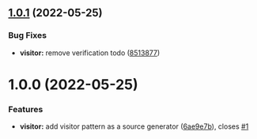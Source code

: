 ## [1.0.1](https://github.com/BeardedPlatypus/source-generators/compare/v1.0.0...v1.0.1) (2022-05-25)


### Bug Fixes

* **visitor:** remove verification todo ([8513877](https://github.com/BeardedPlatypus/source-generators/commit/85138779d430521b2bd32e27241a20b1e6a99925))

# 1.0.0 (2022-05-25)


### Features

* **visitor:** add visitor pattern as a source generator ([6ae9e7b](https://github.com/BeardedPlatypus/source-generators/commit/6ae9e7be87d97ed1e83be986c8e0891dbc5c471b)), closes [#1](https://github.com/BeardedPlatypus/source-generators/issues/1)
